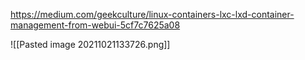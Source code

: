 https://medium.com/geekculture/linux-containers-lxc-lxd-container-management-from-webui-5cf7c7625a08

![[Pasted image 20211021133726.png]]